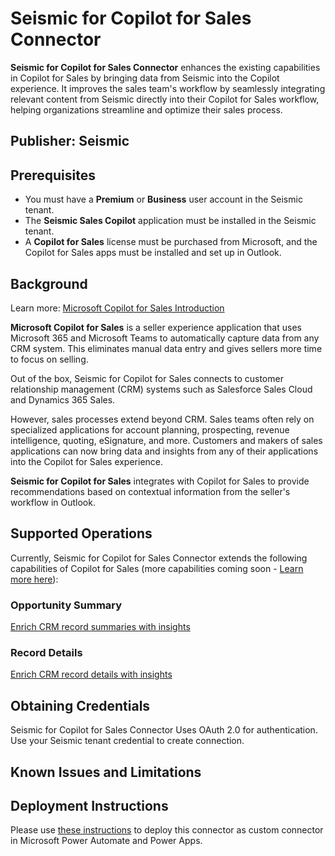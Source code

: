 # Seismic for Copilot for Sales Connector

**Seismic for Copilot for Sales Connector** enhances the existing capabilities in Copilot for Sales by bringing data from Seismic into the Copilot experience. It improves the sales team's workflow by seamlessly integrating relevant content from Seismic directly into their Copilot for Sales workflow, helping organizations streamline and optimize their sales process.

## Publisher: Seismic

## Prerequisites

- You must have a **Premium** or **Business** user account in the Seismic tenant.
- The **Seismic Sales Copilot** application must be installed in the Seismic tenant.
- A **Copilot for Sales** license must be purchased from Microsoft, and the Copilot for Sales apps must be installed and set up in Outlook.

## Background
Learn more: [Microsoft Copilot for Sales Introduction](https://learn.microsoft.com/en-us/Viva/sales/introduction)

**Microsoft Copilot for Sales** is a seller experience application that uses Microsoft 365 and Microsoft Teams to automatically capture data from any CRM system. This eliminates manual data entry and gives sellers more time to focus on selling.

Out of the box, Seismic for Copilot for Sales connects to customer relationship management (CRM) systems such as Salesforce Sales Cloud and Dynamics 365 Sales.

However, sales processes extend beyond CRM. Sales teams often rely on specialized applications for account planning, prospecting, revenue intelligence, quoting, eSignature, and more. Customers and makers of sales applications can now bring data and insights from any of their applications into the Copilot for Sales experience.

**Seismic for Copilot for Sales** integrates with Copilot for Sales to provide recommendations based on contextual information from the seller's workflow in Outlook.

## Supported Operations

Currently, Seismic for Copilot for Sales Connector extends the following capabilities of Copilot for Sales (more capabilities coming soon - [Learn more here](https://learn.microsoft.com/en-us/microsoft-sales-copilot/extend-copilot-for-sales#copilot-capabilities-that-can-be-extended)):

### Opportunity Summary
[Enrich CRM record summaries with insights](https://learn.microsoft.com/en-us/microsoft-sales-copilot/extend-record-summary)

### Record Details
[Enrich CRM record details with insights](https://learn.microsoft.com/en-us/microsoft-sales-copilot/extend-record-details)

## Obtaining Credentials
Seismic for Copilot for Sales Connector Uses OAuth 2.0 for authentication. 
Use your Seismic tenant credential to create connection.

## Known Issues and Limitations

## Deployment Instructions
Please use [these instructions](https://docs.microsoft.com/en-us/connectors/custom-connectors/paconn-cli) to deploy this connector as custom connector in Microsoft Power Automate and Power Apps.